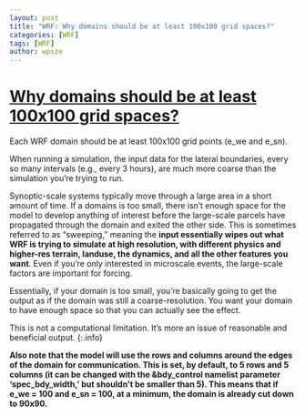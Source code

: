 ```yaml
---
layout: post
title: "WRF: Why domains should be at least 100x100 grid spaces?"
categories: [WRF]
tags: [WRF]
author: wpsze
---
```


# [Why domains should be at least 100x100 grid spaces?](https://forum.mmm.ucar.edu/threads/why-domains-should-be-at-least-100x100-grid-spaces.16793/)

Each WRF domain should be at least 100x100 grid points (e_we and e_sn).

When running a simulation, the input data for the lateral boundaries, every so many intervals (e.g., every 3 hours), are much more coarse than the simulation you’re trying to run.

Synoptic-scale systems typically move through a large area in a short amount of time. If a domains is too small, there isn’t enough space for the model to develop anything of interest before the large-scale parcels have propagated through the domain and exited the other side. This is sometimes referred to as “sweeping,” meaning the **input essentially wipes out what WRF is trying to simulate at high resolution, with different physics and higher-res terrain, landuse, the dynamics, and all the other features you want**. Even if you’re only interested in microscale events, the large-scale factors are important for forcing.

Essentially, if your domain is too small, you’re basically going to get the output as if the domain was still a coarse-resolution. You want your domain to have enough space so that you can actually see the effect.

This is not a computational limitation. It’s more an issue of reasonable and beneficial output.
{:.info}

**Also note that the model will use the rows and columns around the edges of the domain for communication. This is set, by default, to 5 rows and 5 columns (it can be changed with the &bdy_control namelist parameter ‘spec_bdy_width,' but shouldn't be smaller than 5). This means that if e_we = 100 and e_sn = 100, at a minimum, the domain is already cut down to 90x90.**
